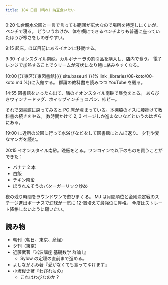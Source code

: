 ```yaml
---
title: 184 日目（晴れ）納豆食いたい
---
```


0:20 仙台親水公園と一言で言っても範囲が広大なので場所を特定しにくいが、ベンチで寝る。
どういうわけか、体を横にできるベンチよりも普通に座っていたほうが寒さをしのぎやすい。

9:15 起床。ほぼ目前にあるイオンに移動する。

9:30 イオンスタイル南砂。カルボナーラの割引品を購入し、店内で食う。
電子レンジで加熱することでクリームが液状になり麺に絡みやすくなる。

10:00 [江東区江東図書館]({{ site.baseurl }}{% link _libraries/08-koto/00-koto.md %})に入館する。
群論の教科書を読みつつ YouTube を観る。

14:55 図書館をいったん出て、隣のイオンスタイル南砂で昼食をとる。
あらびきウィンナードッグ、ホイップインチョコパン、柿ピー。

それで図書館に戻ってみると PC 席が埋まっている。本棚脇のイスに腰掛けて教科書の続きをやる。
数時間かけて 2, 3 ページしか進まないなどというのはざらにある。

19:00 に近所の公園に行って水浴びなどをして図書館にとんぼ返り。
夕刊や変なマンガを読む。

20:15 イオンスタイル南砂。晩飯をとる。ワンコインで以下のものを買うことができた：

* バナナ 2 本
* 白飯
* チキン南蛮
* ほうれんそうのバターガーリック炒め

夜の残り時間をラウンドワンで遊びまくる。
MJ は月間順位と金剛決定戦のステージ進出ボーナスで幻球が一気に 12 個増えて最強位に昇格。
今度はストレート降格しないように願いたい。

## 読み物

* 朝刊（朝日、東京、産経）
* 夕刊（東京）
* 近藤武著『岩波講座 基礎数学 群論 I』
  * Sylow の定理の直前まで進める。
* よしながふみ著『愛がなくても食ってゆけます』
* 小坂俊史著『わびれもの』
  * これはわびなのか？
